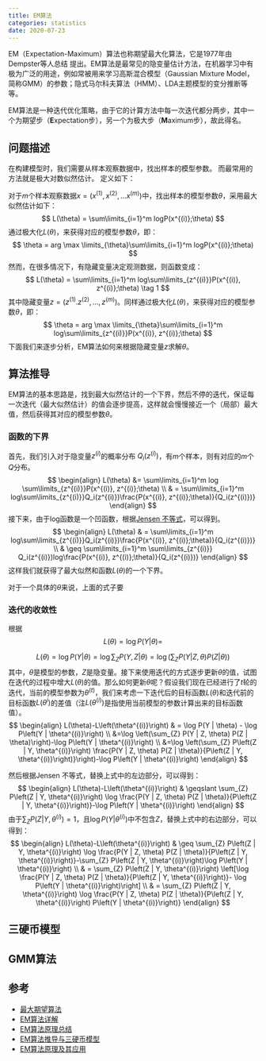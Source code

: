 ```yaml
---
title: EM算法
categories: statistics
date: 2020-07-23
---
```


EM（Expectation-Maximum）算法也称期望最大化算法，它是1977年由Dempster等人总结 提出。EM算法是最常见的隐变量估计方法，在机器学习中有极为广泛的用途，例如常被用来学习高斯混合模型（Gaussian Mixture Model，简称GMM）的参数；隐式马尔科夫算法（HMM）、LDA主题模型的变分推断等等。

EM算法是一种迭代优化策略，由于它的计算方法中每一次迭代都分两步，其中一个为期望步（**E**xpectation步），另一个为极大步（**M**aximum步），故此得名。

## 问题描述

在构建模型时，我们需要从样本观察数据中，找出样本的模型参数。 而最常用的方法就是极大对数似然估计。 定义如下：

对于$m$个样本观察数据$x=(x^{(1)},x^{(2)},...x^{(m)})$中，找出样本的模型参数$\theta$，采用最大似然估计如下：
$$
L(\theta) = \sum\limits_{i=1}^m logP(x^{(i)};\theta)
$$
通过极大化$L(\theta)$，来获得对应的模型参数$\theta$，即：
$$
\theta = arg \max \limits_{\theta}\sum\limits_{i=1}^m logP(x^{(i)};\theta)
$$
然而，在很多情况下，有隐藏变量决定观测数据，则函数变成：
$$
L(\theta) = \sum\limits_{i=1}^m log\sum\limits_{z^{(i)}}P(x^{(i)}, z^{(i)};\theta) \tag 1
$$
其中隐藏变量$z=(z^{(1)}. z^{(2)},...,z^{(m)})$。同样通过极大化$L(\theta)$，来获得对应的模型参数$\theta$，即：
$$
\theta = arg \max \limits_{\theta}\sum\limits_{i=1}^m log\sum\limits_{z^{(i)}}P(x^{(i)}, z^{(i)};\theta)
$$
下面我们来逐步分析，EM算法如何来根据隐藏变量$z$求解$\theta$。

## 算法推导

EM算法的基本思路是，找到最大似然估计的一个下界，然后不停的迭代，保证每一次迭代（最大似然估计）的值会逐步提高，这样就会慢慢接近一个（局部）最大值，然后获得其对应的模型参数$\theta$。

### 函数的下界

首先，我们引入对于隐变量$z^{(i)}$的概率分布 $Q_i(z^{(i)})$，有$m$个样本，则有对应的$m$个$Q$分布。
$$
\begin{align}
L(\theta) &= \sum\limits_{i=1}^m log \sum\limits_{z^{(i)}}P(x^{(i)}, z^{(i)};\theta)
\\ &
=  \sum\limits_{i=1}^m log\sum\limits_{z^{(i)}}Q_i(z^{(i)})\frac{P(x^{(i)}, z^{(i)};\theta)}{Q_i(z^{(i)})} 
\end{align}
$$
接下来，由于log函数是一个凹函数，根据[Jensen 不等式](https://eipi10.cn/mathematics/2020/07/14/jensen/)，可以得到。
$$
\begin{align}
L(\theta)  &
=  \sum\limits_{i=1}^m log\sum\limits_{z^{(i)}}Q_i(z^{(i)})\frac{P(x^{(i)}, z^{(i)};\theta)}{Q_i(z^{(i)})} 
\\ & 
\geq \sum\limits_{i=1}^m  \sum\limits_{z^{(i)}} Q_i(z^{(i)})log\frac{P(x^{(i)}, z^{(i)};\theta)}{Q_i(z^{(i)})} 
\end{align}
$$
这样我们就获得了最大似然和函数$L(\theta)$的一个下界。

对于一个具体的$\theta$来说，上面的式子要

### 迭代的收敛性





根据
$$
L(\theta)=\log P(Y | \theta)=
$$

$$
L(\theta)=\log P(Y | \theta)=\log \sum_{Z} P(Y, Z | \theta)=\log \left(\sum_{Z} P(Y | Z, \theta) P(Z | \theta)\right)
$$
其中，$\theta$是模型的参数，$Z$是隐变量。接下来使用迭代的方式逐步更新$\theta$的值，试图在迭代的过程中增大$L(\theta)$的值。那么如何更新$\theta$呢？假设我们现在已经进行了$t$轮的迭代，当前的模型参数为$\theta^{(t)}$，我们来考虑一下迭代后的目标函数$L(\theta)$和迭代前的目标函数$L(\theta^i)$的差值（注$L(\theta^{(i)})$是指使用当前模型的参数计算出来的目标函数值）。
$$
\begin{align}
L(\theta)-L\left(\theta^{(i)}\right)
& = \log P(Y | \theta) - \log P\left(Y | \theta^{(i)}\right)
\\ &=\log \left(\sum_{Z} P(Y | Z, \theta) P(Z | \theta)\right)-\log P\left(Y | \theta^{(i)}\right)
\\ &=\log \left(\sum_{Z} P\left(Z | Y, \theta^{(i)}\right) \frac{P(Y | Z, \theta) P(Z | \theta)}{P\left(Z | Y, \theta^{(i)}\right)}\right)-\log P\left(Y | \theta^{(i)}\right)
\end{align}
$$

然后根据Jensen 不等式，替换上式中的左边部分，可以得到：
$$
\begin{align}
L(\theta)-L\left(\theta^{(i)}\right)
 & \geqslant
 \sum_{Z} P\left(Z | Y, \theta^{(i)}\right) \log \frac{P(Y | Z, \theta) P(Z | \theta)}{P\left(Z | Y, \theta^{(i)}\right)}-\log P\left(Y | \theta^{(i)}\right)
 \end{align}
$$
由于$\sum_{Z} P\left(Z | Y, \theta^{(i)}\right)=1$，且$\log P\left(Y | \theta^{(i)}\right)$中不包含$Z$，替换上式中的右边部分，可以得到：
$$
\begin{align}
L(\theta)-L\left(\theta^{(i)}\right)
&  \geq \sum_{Z} P\left(Z | Y, \theta^{(i)}\right) \log \frac{P(Y | Z, \theta) P(Z | \theta)}{P\left(Z | Y, \theta^{(i)}\right)}-\sum_{Z} P\left(Z | Y, \theta^{(i)}\right)\log P\left(Y | \theta^{(i)}\right)
\\ & =
\sum_{Z} P\left(Z | Y, \theta^{(i)}\right) \left[\log \frac{P(Y | Z, \theta) P(Z | \theta)}{P\left(Z | Y, \theta^{(i)}\right)}- \log P\left(Y | \theta^{(i)}\right)\right]
\\ & =
\sum_{Z} P\left(Z | Y, \theta^{(i)}\right) \log \frac{P(Y | Z, \theta) P(Z | \theta)}{P\left(Z | Y, \theta^{(i)}\right) P\left(Y | \theta^{(i)}\right)}
\end{align}
$$



## 三硬币模型



## GMM算法





## 参考

- [最大期望算法](https://zh.wikipedia.org/wiki/%E6%9C%80%E5%A4%A7%E6%9C%9F%E6%9C%9B%E7%AE%97%E6%B3%95)
- [EM算法详解](https://zhuanlan.zhihu.com/p/40991784)
- [EM算法原理总结](https://www.cnblogs.com/pinard/p/6912636.html)
- [EM算法推导与三硬币模型](https://galaxychen.github.io/2019/07/22/em-and-three-coins/)
- [EM算法原理及其应用](https://vividfree.github.io/docs/2016-08-19-introduction-about-EM-algorithm-doc1.pdf)

